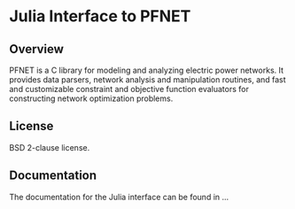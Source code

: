 # Julia Interface to PFNET

## Overview

PFNET is a C library for modeling and analyzing electric power networks. It provides data parsers, network analysis and manipulation routines, and fast and customizable constraint and objective function evaluators for constructing network optimization problems.

## License

BSD 2-clause license.

## Documentation

The documentation for the Julia interface can be found in ...
